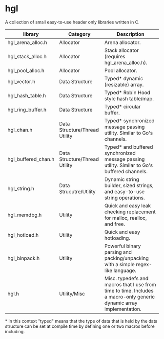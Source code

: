 # hgl
A collection of small easy-to-use header only libraries written in C.

| **library**           | **Category**                  | **Description**                                                                               |
|-----------------------|-------------------------------|-----------------------------------------------------------------------------------------------|
| hgl\_arena\_alloc.h   | Allocator                     | Arena allocator.                                                                              |
| hgl\_stack\_alloc.h   | Allocator                     | Stack allocator (requires hgl\_arena\_alloc.h).                                               |
| hgl\_pool\_alloc.h    | Allocator                     | Pool allocator.                                                                               |
| hgl\_vector.h         | Data Structure                | Typed\* dynamic (resizable) array.                                                            |
| hgl\_hash\_table.h    | Data Structure                | Typed\* Robin Hood style hash table/map.                                                      |
| hgl\_ring\_buffer.h   | Data Structure                | Typed\* circular buffer.                                                                      |
| hgl\_chan.h           | Data Structure/Thread Utility | Typed\* synchronized message passing utility. Similar to Go's channels.                       |
| hgl\_buffered\_chan.h | Data Structure/Thread Utility | Typed\* and buffered synchronized message passing utility. Similar to Go's buffered channels. |
| hgl\_string.h         | Data Strucutre/Utility        | Dynamic string builder, sized strings, and easy-to-use string operations.                     |
| hgl\_memdbg.h         | Utility                       | Quick and easy leak checking replacement for malloc, realloc, and free.                       |
| hgl\_hotload.h        | Utility                       | Quick and easy hotloading.                                                                    |
| hgl\_binpack.h        | Utility                       | Powerful binary parsing and packing/unpacking with a simple regex-like language.              |
| hgl.h                 | Utility/Misc                  | Misc. typedefs and macros that I use from time to time. Includes a macro-only generic dynamic array implementation. |

\* In this context "typed" means that the type of data that is held by the data
   structure can be set at compile time by defining one or two macros before including.
